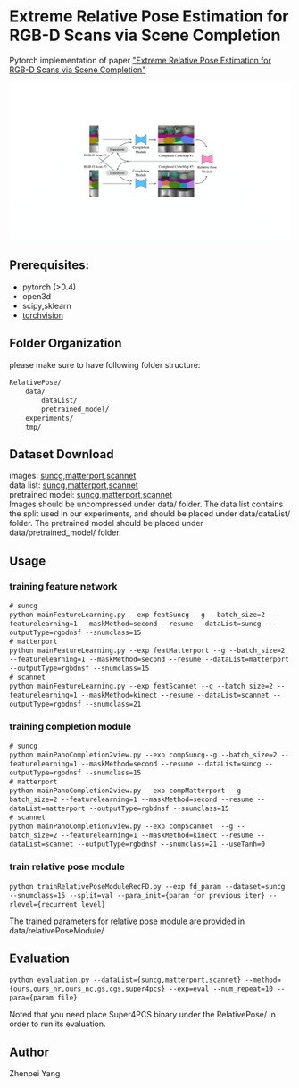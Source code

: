 
# Extreme Relative Pose Estimation for RGB-D Scans via Scene Completion
Pytorch implementation of paper ["Extreme Relative Pose Estimation for RGB-D Scans via Scene Completion"](https://arxiv.org/abs/1901.00063)

![alt tag](overview.png)

## Prerequisites:
* pytorch (>0.4)
* open3d
* scipy,sklearn
* [torchvision](https://github.com/warmspringwinds/vision/tree/eb6c13d3972662c55e752ce7a376ab26a1546fb5)

##  Folder Organization
please make sure to have following folder structure:
``` shell
RelativePose/
    data/
        dataList/
        pretrained_model/
    experiments/
    tmp/
```

##  Dataset Download
images: [suncg](https://drive.google.com/open?id=1Gr-BLYrMm7zM_Q0rum_uKM_TwMJg10Mf),[matterport](https://drive.google.com/open?id=12PcZK89YX7zbR2sP_vjT-n8NyqakNNge),[scannet](https://drive.google.com/open?id=1lwF7gTQg4rS5-lJ-cVXHf7Uch0vRvoc1)<br/>
data list: [suncg](https://drive.google.com/open?id=1mJ8l8z9nlrtG5MGrb5y1Ww4Cu9Zhg4ac),[matterport](https://drive.google.com/open?id=1-CHcXCT-J--JuFDXDTv_WfUDHWTdyX3A),[scannet](https://drive.google.com/open?id=1bKDSdnjmMFjXgpWlFjBjxjo-VrSg5xmo)<br/>
pretrained model: [suncg](https://drive.google.com/open?id=1MCovN5WtQWKd6GeN0HNZ-vrcg-gefZ8B),[matterport](https://drive.google.com/open?id=1TGZwBuALDxzkRQXbn1oBZ2N804FAXmUP),[scannet](https://drive.google.com/open?id=1KM_a6kIn-TrJ_DM87dDugzjVotA3BjhI)<br/>
Images should be uncompressed under data/ folder. The data list contains the split used in our experiments, and should be placed under data/dataList/ folder. The pretrained model should be placed under data/pretrained_model/ folder. 
## Usage
### training feature network
```
# suncg 
python mainFeatureLearning.py --exp featSuncg --g --batch_size=2 --featurelearning=1 --maskMethod=second --resume --dataList=suncg --outputType=rgbdnsf --snumclass=15
# matterport 
python mainFeatureLearning.py --exp featMatterport --g --batch_size=2 --featurelearning=1 --maskMethod=second --resume --dataList=matterport --outputType=rgbdnsf --snumclass=15
# scannet 
python mainFeatureLearning.py --exp featScannet --g --batch_size=2 --featurelearning=1 --maskMethod=kinect --resume --dataList=scannet --outputType=rgbdnsf --snumclass=21
```

### training completion module
```
# suncg 
python mainPanoCompletion2view.py --exp compSuncg--g --batch_size=2 --featurelearning=1 --maskMethod=second --resume --dataList=suncg --outputType=rgbdnsf --snumclass=15
# matterport 
python mainPanoCompletion2view.py --exp compMatterport --g --batch_size=2 --featurelearning=1 --maskMethod=second --resume --dataList=matterport --outputType=rgbdnsf --snumclass=15
# scannet 
python mainPanoCompletion2view.py --exp compScannet  --g --batch_size=2 --featurelearning=1 --maskMethod=kinect --resume --dataList=scannet --outputType=rgbdnsf --snumclass=21 --useTanh=0
```

### train relative pose module
```
python trainRelativePoseModuleRecFD.py --exp fd_param --dataset=suncg --snumclass=15 --split=val --para_init={param for previous iter} --rlevel={recurrent level}
```

The trained parameters for relative pose module are provided in data/relativePoseModule/

## Evaluation
```
python evaluation.py --dataList={suncg,matterport,scannet} --method={ours,ours_nr,ours_nc,gs,cgs,super4pcs} --exp=eval --num_repeat=10 --para={param file}
```
Noted that you need place Super4PCS binary under the RelativePose/ in order to run its evaluation.

## Author

Zhenpei Yang




